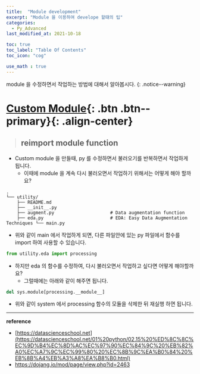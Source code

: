 ```yaml
---
title:  "Module development"
excerpt: "Module 을 이용하여 develope 할떄의 팁"
categories:
  - Py_Advanced
last_modified_at: 2021-10-18

toc: true
toc_label: "Table Of Contents"
toc_icon: "cog"

use_math : true
---
```


 module 을 수정하면서 작업하는 방법에 대해서 알아봅시다.
{: .notice--warning}

# [Custom Module](#link){: .btn .btn--primary}{: .align-center}

> ## reimport module function 

- Custom module 을 만들때, py 를 수정하면서 불러오기를 반복하면서 작업하게 됩니다.
  - 이때에 module 을 계속 다시 불러오면서 작업하기 위해서는 어떻게 해야 할까요? 

```
.
└── utility/           
    ├── README.md 
    ├── __init__.py
    ├── augment.py                     # Data augmentation function
    ├── eda.py                         # EDA: Easy Data Augmentation Techniques └── main.py 
```

- 위와 같이 main 에서 작업하게 되면, 다른 파일안에 있는 py 파일에서 함수를 import 하여 사용할 수 있습니다.

```python
from utility.eda import processing
```

- 하지만 eda 의 함수를 수정하여, 다시 불러오면서 작업하고 싶다면 어떻게 해야할까요? 
  - 그럴때에는 아래와 같이 해주면 됩니다. 

```python
del sys.module[processing.__module__]
```

- 위와 같이 system 에서 processing 함수의 모듈을 삭제한 뒤 재실행 하면 됩니다.



---

**reference**

- [https://datascienceschool.net](https://datascienceschool.net/01%20python/02.15%20%ED%8C%8C%EC%9D%B4%EC%8D%AC%EC%97%90%EC%84%9C%20%EB%82%A0%EC%A7%9C%EC%99%80%20%EC%8B%9C%EA%B0%84%20%EB%8B%A4%EB%A3%A8%EA%B8%B0.html)
- <https://dojang.io/mod/page/view.php?id=2463>

